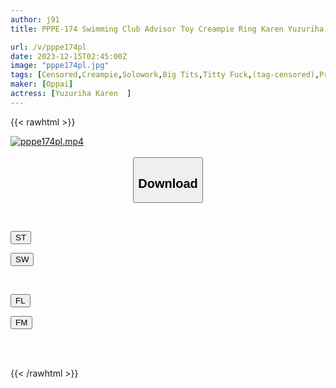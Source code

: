 ```yaml
---
author: j91
title: PPPE-174 Swimming Club Advisor Toy Creampie Ring Karen Yuzuriha, Who Keeps Getting Raped By A Student With Inexhaustible Stamina

url: /v/pppe174pl
date: 2023-12-15T02:45:00Z
image: "pppe174pl.jpg"
tags: [Censored,Creampie,Solowork,Big Tits,Titty Fuck,(tag-censored),Promiscuity	 ]
maker: [Oppai]
actress: [Yuzuriha Karen  ]
---
```



{{< rawhtml >}}

<div class="video" data-videoid="wgrlOqg4yktJygL">
    <a href="javascript:;">
        <img src="/v/pppe174pl/pppe174pl.jpg" width="WIDTH" height="HEIGHT" alt="pppe174pl.mp4" loading="lazy">
    </a>
</div>

<script type="text/javascript" src="https://j91.asia/asset/on-demand-st.js"></script>

<br>
  <link rel="stylesheet" href="https://j91.asia/asset/bs5.css">
  
  <center>
  <button class="btn btn-primary" type="button" data-bs-toggle="collapse" data-bs-target=".multi-collapse" aria-expanded="false" aria-controls="multiCollapseExample1 multiCollapseExample2"><h2>Download</h2></button></center>
</p>
<div class="row">
  <div class="col">
    <div class="collapse multi-collapse" id="multiCollapseExample1">
      <div class="card card-body">
	      	      <br>
<div class="buttons">  
<p><a href="https://streamtape.to/v/wgrlOqg4yktJygL" target="_blank"><button class="btn-hover color-3"><i class="fa fa-download"></i> ST</button></a></p>
<p><a href="https://flaswish.com/tj9hqphqwxf7" target="_blank"><button class="btn-hover color-2"><i class="fa fa-download"></i> SW</button></a></p></div>
    </div>
  </div>
</div>
  <div class="col">
    <div class="collapse multi-collapse" id="multiCollapseExample2">
      <div class="card card-body">
	      <br>
<div class="buttons">
<p><a href="https://filelions.site/f/7qhr9biwzhm4" target="_blank"><button class="btn-hover color-9"><i class="fa fa-download"></i> FL</button></a></p>
<p><a href="https://filemoon.sx/d/bt1yfmln8ljf" target="_blank"><button class="btn-hover color-8"><i class="fa fa-download"></i> FM</button></a></p></div>
<br><br>
      </div>
    </div>
  </div>
</div>

{{< /rawhtml >}}